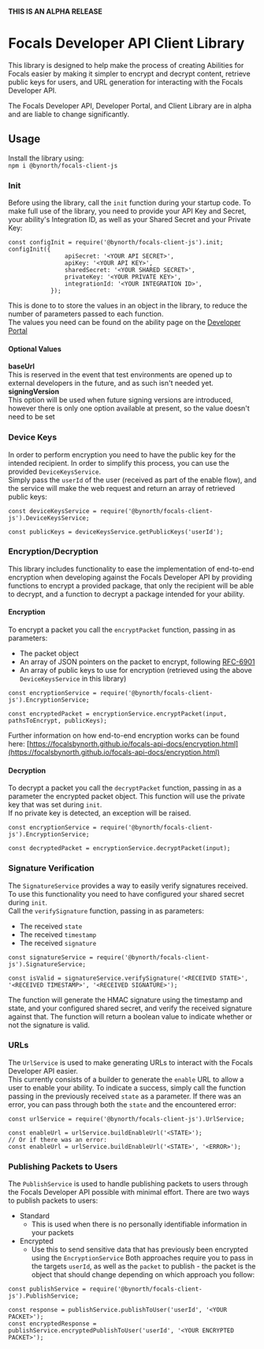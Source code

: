 **THIS IS AN ALPHA RELEASE**

# Focals Developer API Client Library

This library is designed to help make the process of creating Abilities for Focals easier by making it simpler to encrypt and decrypt content, retrieve public keys for users, and URL generation for interacting with the Focals Developer API.

The Focals Developer API, Developer Portal, and Client Library are in alpha and are liable to change significantly.

## Usage
Install the library using:  
`npm i @bynorth/focals-client-js`

### Init
Before using the library, call the `init` function during your startup code. To make full use of the library, you need to provide your API Key and Secret, your ability's Integration ID, as well as your Shared Secret and your Private Key:  
```
const configInit = require('@bynorth/focals-client-js').init;
configInit({
                apiSecret: '<YOUR API SECRET>',
                apiKey: '<YOUR API KEY>',
                sharedSecret: '<YOUR SHARED SECRET>',
                privateKey: '<YOUR PRIVATE KEY>',
                integrationId: '<YOUR INTEGRATION ID>',
            });
```
This is done to to store the values in an object in the library, to reduce the number of parameters passed to each function.  
The values you need can be found on the ability page on the [Developer Portal](https://developer.bynorth.com)

#### Optional Values
**baseUrl**   
This is reserved in the event that test environments are opened up to external developers in the future, and as such isn't needed yet.  
**signingVersion**  
This option will be used when future signing versions are introduced, however there is only one option available at present, so the value doesn't need to be set

### Device Keys
In order to perform encryption you need to have the public key for the intended recipient. In order to simplify this process, you can use the provided `DeviceKeysService`.  
Simply pass the `userId` of the user (received as part of the enable flow), and the service will make the web request and return an array of retrieved public keys:  
```
const deviceKeysService = require('@bynorth/focals-client-js').DeviceKeysService;

const publicKeys = deviceKeysService.getPublicKeys('userId');
```

### Encryption/Decryption
This library includes functionality to ease the implementation of end-to-end encryption when developing against the Focals Developer API by providing functions to encrypt a provided package, that only the recipient will be able to decrypt, and a function to decrypt a package intended for your ability.

#### Encryption
To encrypt a packet you call the `encryptPacket` function, passing in as parameters:
- The packet object
- An array of JSON pointers on the packet to encrypt, following [RFC-6901](https://tools.ietf.org/html/rfc6901)
- An array of public keys to use for encryption (retrieved using the above `DeviceKeysService` in this library)
```
const encryptionService = require('@bynorth/focals-client-js').EncryptionService;

const encryptedPacket = encryptionService.encryptPacket(input, pathsToEncrypt, publicKeys);
```

Further information on how end-to-end encryption works can be found here: [https://focalsbynorth.github.io/focals-api-docs/encryption.html](https://focalsbynorth.github.io/focals-api-docs/encryption.html)

#### Decryption
To decrypt a packet you call the `decryptPacket` function, passing in as a parameter the encrypted packet object. This function will use the private key that was set during `init`.  
If no private key is detected, an exception will be raised.
```
const encryptionService = require('@bynorth/focals-client-js').EncryptionService;

const decryptedPacket = encryptionService.decryptPacket(input);
```

### Signature Verification
The `SignatureService` provides a way to easily verify signatures received. To use this functionality you need to have configured your shared secret during `init`.  
Call the `verifySignature` function, passing in as parameters:
- The received `state`
- The received `timestamp`
- The received `signature`
```
const signatureService = require('@bynorth/focals-client-js').SignatureService;

const isValid = signatureService.verifySignature('<RECEIVED STATE>', '<RECEIVED TIMESTAMP>', '<RECEIVED SIGNATURE>');
```
The function will generate the HMAC signature using the timestamp and state, and your configured shared secret, and verify the received signature against that. The function will return a boolean value to indicate whether or not the signature is valid.

### URLs
The `UrlService` is used to make generating URLs to interact with the Focals Developer API easier.  
This currently consists of a builder to generate the `enable` URL to allow a user to enable your ability. To indicate a success, simply call the function passing in the previously received `state` as a parameter. If there was an error, you can pass through both the `state` and the encountered error:  
```
const urlService = require('@bynorth/focals-client-js').UrlService;

const enableUrl = urlService.buildEnableUrl('<STATE>');
// Or if there was an error:
const enableUrl = urlService.buildEnableUrl('<STATE>', '<ERROR>');
```

### Publishing Packets to Users
The `PublishService` is used to handle publishing packets to users through the Focals Developer API possible with minimal effort.
There are two ways to publish packets to users:
- Standard
    - This is used when there is no personally identifiable information in your packets
- Encrypted
    - Use this to send sensitive data that has previously been encrypted using the `EncryptionService`
Both approaches require you to pass in the targets `userId`, as well as the `packet` to publish - the packet is the object that should change depending on which approach you follow:
```
const publishService = require('@bynorth/focals-client-js').PublishService;

const response = publishService.publishToUser('userId', '<YOUR PACKET>');
const encryptedResponse = publishService.encryptedPublishToUser('userId', '<YOUR ENCRYPTED PACKET>');
```
